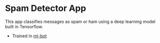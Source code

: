 # Spam Detector App

This app classifies messages as spam or ham using a deep learning model built in Tensorflow.

- Trained in [ml-bot](https://github.com/sanjitmukesh/ml-bot)
